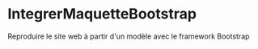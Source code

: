 # IntegrerMaquetteBootstrap
Reproduire le site web à partir d'un modèle avec le framework Bootstrap

<a href="https://zupimages.net/viewer.php?id=21/10/him0.jpg"><img src="https://zupimages.net/up/21/10/him0.jpg" alt="" /></a>

